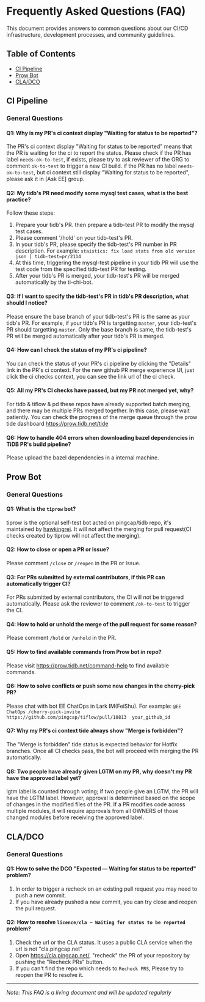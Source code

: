 # Frequently Asked Questions (FAQ)

This document provides answers to common questions about our CI/CD infrastructure, development processes, and community guidelines.

## Table of Contents
- [CI Pipeline](#ci-pipeline)
- [Prow Bot](#prow-bot)
- [CLA/DCO](#cladco)

## CI Pipeline

### General Questions

#### Q1: Why is my PR's ci context display "Waiting for status to be reported"?
The PR's ci context display "Waiting for status to be reported" means that the PR is waiting for the ci to report the status. Please check if the PR has label `needs-ok-to-test`, if exists, please try to ask reviewer of the ORG to comment `ok-to-test` to trigger a new CI build. if the PR has no label `needs-ok-to-test`, but ci context still display "Waiting for status to be reported", please ask it in [Ask EE] group.

#### Q2: My tidb's PR need modify some mysql test cases, what is the best practice?
Follow these steps:
1. Prepare your tidb's PR. then prepare a tidb-test PR to modify the mysql test cases.
2. Please comment '/hold' on your tidb-test's PR.
3. In your tidb's PR, please specify the tidb-test's PR number in PR description. For example: `staistics: fix load stats from old version json | tidb-test=pr/2114`
4. At this time, triggering the mysql-test pipeline in your tidb PR will use the test code from the specified tidb-test PR for testing.
5. After your tidb's PR is merged, your tidb-test's PR will be merged automatically by the ti-chi-bot.

#### Q3: If I want to specify the tidb-test's PR in tidb's PR description, what should I notice?
Please ensure the base branch of your tidb-test's PR is the same as your tidb's PR. For example, if your tidb's PR is targetting `master`, your tidb-test's PR should targetting `master`. Only the base branch is same, the tidb-test's PR will be merged automatically after your tidb's PR is merged.

#### Q4: How can I check the status of my PR's ci pipeline?
You can check the status of your PR's ci pipeline by clicking the "Details" link in the PR's ci context. For the new github PR merge experience UI, just click the ci checks context, you can see the link url of the ci check.

#### Q5: All my PR's CI checks have passed, but my PR not merged yet, why?
For tidb & tiflow & pd these repos have already supported batch merging, and there may be multiple PRs merged together. In this case, please wait patiently. You can check the progress of the merge queue through the prow tide dashboard https://prow.tidb.net/tide

#### Q6: How to handle 404 errors when downloading bazel dependencies in TiDB PR's build pipeline?
Please upload the bazel dependencies in a internal machine.

## Prow Bot

### General Questions

#### Q1: What is the `tiprow` bot?
tiprow is the optional self-test bot acted on pingcap/tidb repo, it's maintained by [hawkingrei](https://github.com/hawkingrei). It will not affect the merging for pull request(CI checks created by tiprow will not affect the merging).

#### Q2: How to close or open a PR or Issue?
Please comment `/close` or `/reopen` in the PR or Issue.

#### Q3: For PRs submitted by external contributors, if this PR can automatically trigger CI?
For PRs submitted by external contributors, the CI will not be triggered automatically. Please ask the reviewer to comment `/ok-to-test` to trigger the CI.

#### Q4: How to hold or unhold the merge of the pull request for some reason?
Please comment `/hold` or `/unhold` in the PR.

#### Q5: How to find available commands from Prow bot in repo?
Please visit https://prow.tidb.net/command-help to find available commands.

#### Q6: How to solve conflicts or push some new changes in the cherry-pick PR?
Please chat with bot EE ChatOps in Lark IM(FeiShu). For example: `@EE ChatOps /cherry-pick-invite https://github.com/pingcap/tiflow/pull/10813  your_github_id`

#### Q7: Why my PR's ci context tide always show "Merge is forbidden"?
The "Merge is forbidden" tide status is expected behavior for Hotfix branches. Once all CI checks pass, the bot will proceed with merging the PR automatically.

#### Q8: Two people have already given LGTM on my PR, why doesn't my PR have the approved label yet?
lgtm label is counted through voting; if two people give an LGTM, the PR will have the LGTM label. However, approval is determined based on the scope of changes in the modified files of the PR. If a PR modifies code across multiple modules, it will require approvals from all OWNERS of those changed modules before receiving the approved label.

## CLA/DCO

### General Questions

#### Q1: How to solve the DCO "Expected — Waiting for status to be reported" problem?
1. In order to trigger a recheck on an existing pull request you may need to push a new commit.
2. If you have already pushed a new commit, you can try close and reopen the pull request.

#### Q2: How to resolve `licence/cla — Waiting for status to be reported` problem?
1. Check the url or the CLA status. It uses a public CLA service when the url is not "cla.pingcap.net"
2. Open https://cla.pingcap.net/, "recheck" the PR of your repository by pushing the "Recheck PRs" button.
3. If you can't find the repo which needs to `Recheck PRS`, Please try to reopen the PR to resolve it.

---

*Note: This FAQ is a living document and will be updated regularly*
